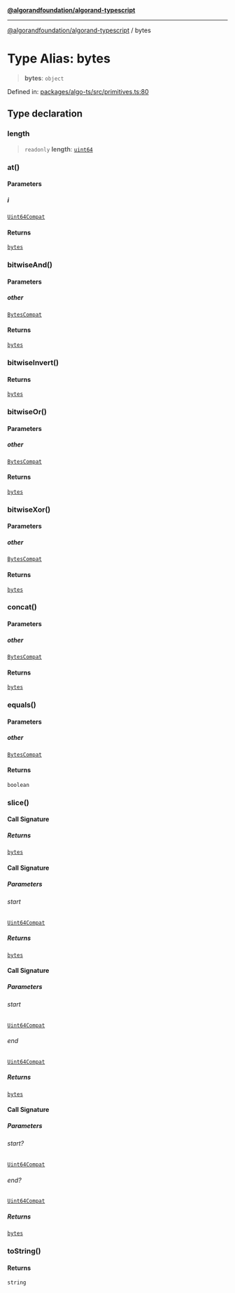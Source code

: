 [**@algorandfoundation/algorand-typescript**](../README.md)

***

[@algorandfoundation/algorand-typescript](../README.md) / bytes

# Type Alias: bytes

> **bytes**: `object`

Defined in: [packages/algo-ts/src/primitives.ts:80](https://github.com/algorandfoundation/puya-ts/blob/89ee9cf9a58d93e3ffbb727cfadf537835799a71/packages/algo-ts/src/primitives.ts#L80)

## Type declaration

### length

> `readonly` **length**: [`uint64`](uint64.md)

### at()

#### Parameters

##### i

[`Uint64Compat`](Uint64Compat.md)

#### Returns

[`bytes`](bytes.md)

### bitwiseAnd()

#### Parameters

##### other

[`BytesCompat`](BytesCompat.md)

#### Returns

[`bytes`](bytes.md)

### bitwiseInvert()

#### Returns

[`bytes`](bytes.md)

### bitwiseOr()

#### Parameters

##### other

[`BytesCompat`](BytesCompat.md)

#### Returns

[`bytes`](bytes.md)

### bitwiseXor()

#### Parameters

##### other

[`BytesCompat`](BytesCompat.md)

#### Returns

[`bytes`](bytes.md)

### concat()

#### Parameters

##### other

[`BytesCompat`](BytesCompat.md)

#### Returns

[`bytes`](bytes.md)

### equals()

#### Parameters

##### other

[`BytesCompat`](BytesCompat.md)

#### Returns

`boolean`

### slice()

#### Call Signature

##### Returns

[`bytes`](bytes.md)

#### Call Signature

##### Parameters

###### start

[`Uint64Compat`](Uint64Compat.md)

##### Returns

[`bytes`](bytes.md)

#### Call Signature

##### Parameters

###### start

[`Uint64Compat`](Uint64Compat.md)

###### end

[`Uint64Compat`](Uint64Compat.md)

##### Returns

[`bytes`](bytes.md)

#### Call Signature

##### Parameters

###### start?

[`Uint64Compat`](Uint64Compat.md)

###### end?

[`Uint64Compat`](Uint64Compat.md)

##### Returns

[`bytes`](bytes.md)

### toString()

#### Returns

`string`
